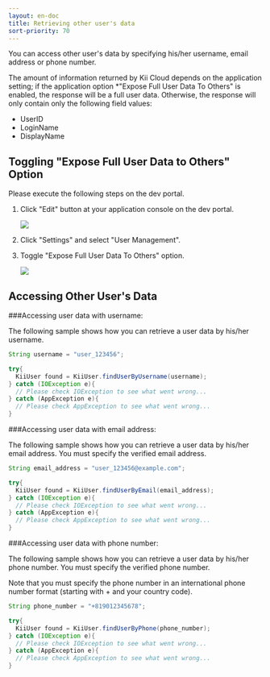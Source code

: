 ```yaml
---
layout: en-doc
title: Retrieving other user's data
sort-priority: 70
---
```

You can access other user's data by specifying his/her username, email address or phone number.

The amount of information returned by Kii Cloud depends on the application setting; if the application option *"Expose Full User Data To Others" is enabled, the response will be a full user data.  Otherwise, the response will only contain only the following field values:

 * UserID
 * LoginName
 * DisplayName

## Toggling "Expose Full User Data to Others" Option

Please execute the following steps on the dev portal.

1. Click "Edit" button at your application console on the dev portal.

    ![](01.png)

2. Click "Settings" and select "User Management".
3. Toggle "Expose Full User Data To Others" option.

    ![](02.png)


## Accessing Other User's Data

###Accessing user data with username:

The following sample shows how you can retrieve a user data by his/her username.

```java
String username = "user_123456";

try{
  KiiUser found = KiiUser.findUserByUsername(username);
} catch (IOException e){
  // Please check IOException to see what went wrong...
} catch (AppException e){
  // Please check AppException to see what went wrong...
}
```

###Accessing user data with email address:

The following sample shows how you can retrieve a user data by his/her email address.  You must specify the verified email address.

```java
String email_address = "user_123456@example.com";

try{
  KiiUser found = KiiUser.findUserByEmail(email_address);
} catch (IOException e){
  // Please check IOException to see what went wrong...
} catch (AppException e){
  // Please check AppException to see what went wrong...
}
```

###Accessing user data with phone number:

The following sample shows how you can retrieve a user data by his/her phone number.  You must specify the verified phone number.

Note that you must specify the phone number in an international phone number format (starting with + and your country code).

```java
String phone_number = "+819012345678";

try{
  KiiUser found = KiiUser.findUserByPhone(phone_number);
} catch (IOException e){
  // Please check IOException to see what went wrong...
} catch (AppException e){
  // Please check AppException to see what went wrong...
}
```
